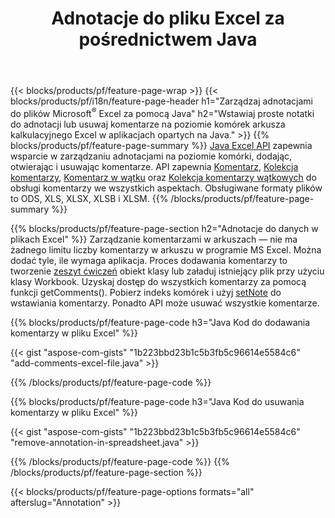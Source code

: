 ﻿---
title: Adnotacje do pliku Excel za pośrednictwem Java
url: /pl/java/annotation/
description: Dodaj lub usuń adnotacje danych w arkuszach kalkulacyjnych Excel i OpenOffice za pomocą biblioteki Java.
---
{{< blocks/products/pf/feature-page-wrap >}}
{{< blocks/products/pf/i18n/feature-page-header h1="Zarządzaj adnotacjami do plików Microsoft<sup>&reg;</sup> Excel za pomocą Java" h2="Wstawiaj proste notatki do adnotacji lub usuwaj komentarze na poziomie komórek arkusza kalkulacyjnego Excel w aplikacjach opartych na Java." >}}
{{% blocks/products/pf/feature-page-summary %}}
[Java Excel API](/cells/java/) zapewnia wsparcie w zarządzaniu adnotacjami na poziomie komórki, dodając, otwierając i usuwając komentarze. API zapewnia [Komentarz](https://reference.aspose.com/cells/java/com.aspose.cells/Comment), [Kolekcja komentarzy](https://reference.aspose.com/cells/java/com.aspose.cells/CommentCollection), [Komentarz w wątku](https://reference.aspose.com/cells/java/com.aspose.cells/ThreadedComment) oraz [Kolekcja komentarzy wątkowych](https://reference.aspose.com/cells/java/com.aspose.cells/ThreadedCommentCollection) do obsługi komentarzy we wszystkich aspektach.
Obsługiwane formaty plików to ODS, XLS, XLSX, XLSB i XLSM.
{{% /blocks/products/pf/feature-page-summary %}}

{{% blocks/products/pf/feature-page-section h2="Adnotacje do danych w plikach Excel" %}}
Zarządzanie komentarzami w arkuszach — nie ma żadnego limitu liczby komentarzy w arkuszu w programie MS Excel. Można dodać tyle, ile wymaga aplikacja. Proces dodawania komentarzy to tworzenie [zeszyt ćwiczeń](https://reference.aspose.com/cells/java/com.aspose.cells/Workbook) obiekt klasy lub załaduj istniejący plik przy użyciu klasy Workbook. Uzyskaj dostęp do wszystkich komentarzy za pomocą funkcji getComments(). Pobierz indeks komórek i użyj [setNote](https://reference.aspose.com/cells/java/com.aspose.cells/comment#Note) do wstawiania komentarzy. Ponadto API może usuwać wszystkie komentarze. 

{{% blocks/products/pf/feature-page-code h3="Java Kod do dodawania komentarzy w pliku Excel" %}}

{{< gist "aspose-com-gists" "1b223bbd23b1c5b3fb5c96614e5584c6" "add-comments-excel-file.java" >}}

{{% /blocks/products/pf/feature-page-code %}}

{{% blocks/products/pf/feature-page-code h3="Java Kod do usuwania komentarzy w pliku Excel" %}}

{{< gist "aspose-com-gists" "1b223bbd23b1c5b3fb5c96614e5584c6" "remove-annotation-in-spreadsheet.java" >}}

{{% /blocks/products/pf/feature-page-code %}}
{{% /blocks/products/pf/feature-page-section %}}

{{< blocks/products/pf/feature-page-options formats="all" afterslug="Annotation" >}}
